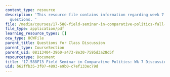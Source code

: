 ```yaml
---
content_type: resource
description: 'This resource file contains information regarding week 7 discussion
  questions. '
file: /media/courses/17-588-field-seminar-in-comparative-politics-fall-2013/b62ffb353f074893e9b0c7ef133ec79d_MIT17_588F13_Week7Question.pdf
file_type: application/pdf
learning_resource_types: []
ocw_type: OCWFile
parent_title: Questions for Class Discussion
parent_type: CourseSection
parent_uid: 08113404-3960-a473-8e30-7595d3a28d5f
resourcetype: Document
title: '17.588F13 Field Seminar in Comparative Politics: Wk 7 Discussion Questions'
uid: b62ffb35-3f07-4893-e9b0-c7ef133ec79d
---
```

